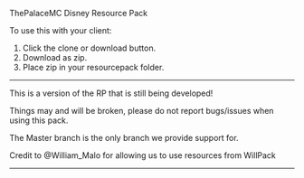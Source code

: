 ThePalaceMC Disney Resource Pack

To use this with your client:

1. Click the clone or download button. 
2. Download as zip.
3. Place zip in your resourcepack folder.

******************************************************************************************
This is a version of the RP that is still being developed!

Things may and will be broken, please do not report bugs/issues when using this pack.

The Master branch is the only branch we provide support for.

Credit to @William_Malo for allowing us to use resources from WillPack
******************************************************************************************
